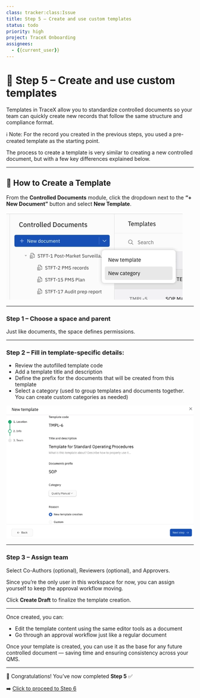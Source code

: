 ```yaml
---
class: tracker:class:Issue
title: Step 5 – Create and use custom templates
status: todo
priority: high
project: TraceX Onboarding
assignees:
  - {{current_user}}
---
```


# 🧩 Step 5 – Create and use custom templates

Templates in TraceX allow you to standardize controlled documents so your team can quickly create new records that follow the same structure and compliance format. 

ℹ️ Note: For the record you created in the previous steps, you used a pre-created template as the starting point.

The process to create a template is very similar to creating a new controlled document, but with a few key differences explained below.

---

## 🔨 How to Create a Template

From the **Controlled Documents** module, click the dropdown next to the **“+ New Document”** button and select **New Template**.

![New Template Creation Start](https://raw.githubusercontent.com/charles-rollet/controlled-docs-test/main/assets/images/new-template-start.png)

---

### Step 1 – Choose a space and parent

Just like documents, the space defines permissions.

---

### Step 2 – Fill in template-specific details:

- Review the autofilled template code  
- Add a template title and description  
- Define the prefix for the documents that will be created from this template  
- Select a category (used to group templates and documents together. You can create custom categories as needed)

![New Template Wizard](https://raw.githubusercontent.com/charles-rollet/controlled-docs-test/main/assets/images/new-template-wizard.png)

---

### Step 3 – Assign team

Select Co-Authors (optional), Reviewers (optional), and Approvers.

Since you’re the only user in this workspace for now, you can assign yourself to keep the approval workflow moving.

Click **Create Draft** to finalize the template creation.

---

Once created, you can:

- Edit the template content using the same editor tools as a document  
- Go through an approval workflow just like a regular document  

Once your template is created, you can use it as the base for any future controlled document — saving time and ensuring consistency across your QMS.

---

🎉 Congratulations! You’ve now completed **Step 5** ✅

➡️ [Click to proceed to Step 6](LINK_TO_STEP_6)
